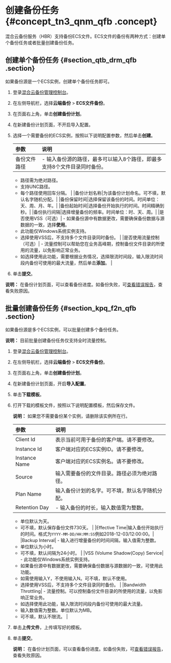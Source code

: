 # 创建备份任务 {#concept_tn3_qnm_qfb .concept}

混合云备份服务（HBR）支持备份ECS文件。ECS文件的备份有两种方式：创建单个备份任务或者批量创建备份任务。

## 创建单个备份任务 {#section_qtb_drm_qfb .section}

如果备份源是一个ECS实例，创建单个备份任务即可。

1.  登录[混合云备份管理控制台](https://hbr.console.aliyun.com)。
2.  在左侧导航栏，选择**云端备份** \> **ECS文件备份**。
3.  在页面右上角，单击**创建备份计划**。
4.  在新建备份计划页面，不开启导入配置。
5.  选择一个需要备份的ECS实例，按照以下说明配置参数，然后单击**创建**。

    |参数|说明|
    |:-|:-|
    |备份文件路径|     -   输入备份源的路径，最多可以输入8个路径，即最多支持8个文件目录同时备份。
    -   路径需为绝对路径。
    -   支持UNC路径。
    -   每个路径使用回车分隔。
 |
    |备份计划名称|为该备份计划命名。可不填，默认名字随机分配。|
    |备份保留时间|选择保留该备份的时间。时间单位：天、周、月、年。|
    |备份起始时间|选择备份开始执行的时间。时间精确到秒。|
    |备份执行间隔|选择增量备份的频率。时间单位：时、天、周。|
    |是否使用VSS（可选）|     -   如果备份源中有数据更改，需要确保备份数据与源数据的一致，选择**使用**。
    -   此功能仅Windows系统实例支持。
    -   选择使用VSS后，不支持多个文件目录同时备份。
 |
    |是否使用流量控制（可选）|     -   流量控制可以帮助您在业务高峰期，控制备份文件目录的所使用的流量，以免影响正常业务。
    -   如选择使用此功能，需要根据业务情况，选择限流时间段，输入限流时间段内备份可使用的最大流量，然后单击**添加**。
 |

6.  单击**提交**。

**说明：** 在备份计划页面，可以查看备份进度。如备份失败，可[查看错误报告](intl.zh-CN/用户指南/ECS文件备份/查看错误报告.md)，查看失败原因。

## 批量创建备份任务 {#section_kpq_f2n_qfb .section}

如果备份源是多个ECS实例，可以批量创建多个备份任务。

**说明：** 目前批量创建备份任务仅支持全时流量控制。

1.  登录[混合云备份管理控制台](https://hbr.console.aliyun.com)。
2.  在左侧导航栏，选择**云端备份** \> **ECS文件备份**。
3.  在页面右上角，单击**创建备份计划**。
4.  在新建备份计划页面，开启**导入配置**。
5.  单击**下载模板**。
6.  打开下载的模板文件，按照以下说明配置模板，然后保存文件。

    **说明：** 如果您不需要备份某个实例，请删除该实例所在行。

    |参数|说明|
    |:-|:-|
    |Client Id|表示当前可用于备份的客户端。请不要修改。|
    |Instance Id|客户端对应的ECS实例ID。请不要修改。|
    |Instance Name|客户端对应的ECS实例名。请不要修改。|
    |Source|输入需要备份的文件目录。路径必须为绝对路径。|
    |Plan Name|输入备份计划的名字。可不填，默认名字随机分配。|
    |Retention Day|     -   输入备份的时长，输入数值需为整数。
    -   单位默认为天。
    -   可不填，默认保存备份文件730天。
 |
    |Effective Time|输入备份开始执行的时间。格式为`YYYY-MM-DD/HH:MM:SS`例如2018-12-03/12:00:00。|
    |Backup Interval|     -   输入进行增量备份的时间间隔，输入值需为整数。
    -   单位默认为小时。
    -   可不填，默认间隔为24小时。
 |
    |VSS \(Volume Shadow\(Copy\) Service|     -   此功能仅Windows系统实例支持。
    -   如果备份源中有数据更改，需要确保备份数据与源数据的一致，可使用此功能。
    -   如需使用输入Y，不使用输入N。可不填，默认不使用。
    -   选择使用VSS后，不支持多个文件目录同时备份。
 |
    |Bandwidth Throttling|     -   流量控制。可以控制备份文件目录的所使用的流量，以免影响正常业务。
    -   如选择使用此功能，输入限流时间段内备份可使用的最大流量。
    -   输入数值需为整数。单位默认为MB。
    -   可不填，默认不限流。
 |

7.  单击**上传文件**，上传填写好的模板。
8.  单击**提交**。

    **说明：** 在备份计划页面，可以查看备份进度。如备份失败，可[查看错误报告](intl.zh-CN/用户指南/ECS文件备份/查看错误报告.md)，查看失败原因。


